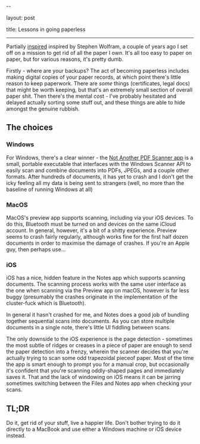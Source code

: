 --

layout: post

title: Lessons in going paperless

---

Partially [inspired](https://writings.stephenwolfram.com/2019/02/seeking-the-productive-life-some-details-of-my-personal-infrastructure/) inspired by Stephen Wolfram, a couple of years ago I set off on a mission to get rid of all the paper I own. It's all too easy to paper on paper, but for various reasons, it's pretty dumb.


Firstly - where are your backups? The act of becoming paperless includes making digital copies of your paper records, at which point there's little reason to keep paperwork. There are *some* things (certificates, legal docs) that might be worth keeping, but that's an extremely small section of overall paper shit. Then there's the mental cost - I've probably hesitated and delayed actually sorting some stuff out, and these things are able to hide amongst the genuine rubbish.


## The choices

### Windows

For Windows, there's a clear winner - the [Not Another PDF Scanner app](https://www.naps2.com/) is a small, portable executable that interfaces with the Windows Scanner API to easily scan and combine documents into PDFs, JPEGs, and a couple other formats. After hundreds of documents, it has yet to crash and I don't get the icky feeling all my data is being sent to strangers (well, no more than the baseline of running Windows at all)


### MacOS

MacOS's preview app supports scanning, including via your iOS devices. To do this, Bluetooth must be turned on and devices on the same iCloud account. In general, however, it's a bit of a shitty experience. Preview seems to crash fairly regularly, although works fine for the first half dozen documents in order to maximise the damage of crashes. If you're an Apple guy, then perhaps use...

### iOS

iOS has a nice, hidden feature in the Notes app which supports scanning documents. The scanning process works with the same user interface as the one when scanning via the Preview app on macOS, however is far less buggy (presumably the crashes originate in the implementation of the cluster-fuck which is Bluetooth).

In general it hasn't crashed for me, and Notes does a good job of bundling together sequential scans into documents. As you can store multiple documents in a single note, there's little UI fiddling between scans.

The only downside to the iOS experience is the page detection - sometimes the most subtle of ridges or creases in a piece of paper are enough to send the paper detection into a frenzy, wherein the scanner decides that you're actually trying to scan some odd trapezoidal pieceof paper. Most of the time the app is smart enough to prompt you for a manual crop, but occasionally it's confident that you're scanning oddly-shaped pages and immediately saves it. That and the lack of windowing on iOS means it can be jarring sometimes switching between the Files and Notes app when checking your scans.


## TL;DR

Do it, get rid of your stuff, live a happier life. Don't bother trying to do it directly to a MacBook and use either a Windows machine or iOS device instead.

